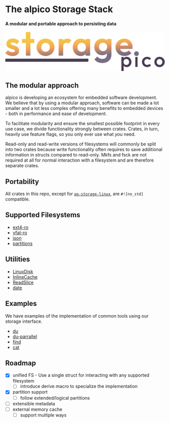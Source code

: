 # The alpico Storage Stack

#### A modular and portable approach to persisting data

[![storage.pico logo](.logo.png)](https://github.com/alpico/storage.pico)

## The modular approach

alpico is developing an ecosystem for embedded software development.
We believe that by using a modular approach, software can be made a lot smaller and a lot less complex
offering many benefits to embedded devices - both in performance and ease of development.

To facilitate modularity and ensure the smallest possible footprint in every use case, we divide functionality strongly between crates.
Crates, in turn, heavily use feature flags, so you only ever use what *you* need.

Read-only and read-write versions of filesystems will commonly be split into two crates because write functionality often requires to save additional information in structs compared to read-only.
Mkfs and fsck are not required at all for normal interaction with a filesystem and are therefore separate crates.

## Portability

All crates in this repo, except for [`ap-storage-linux`](./creates/ap-storage-linux), are `#![no_std]` compatible.

## Supported Filesystems

- [ext4-ro](./crates/ap-storage-ext4-ro/)
- [vfat-ro](./crates/ap-storage-vfat-ro/)
- [json](./crates/ap-storage-json/)
- [partitions](./crates/ap-storage-partition/)

## Utilities

- [LinuxDisk](./crates/ap-storage-linux/)
- [InlineCache](./crates/ap-storage-memory/)
- [ReadSlice](./crates/ap-storage-memory/)
- [date](./crates/ap-date/)

## Examples

We have examples of the implementation of common tools using our storage interface.

- [du](./crates/ap-storage-linux/examples/du.rs)
- [du-parrallel](./crates/ap-storage-linux/examples/du-parrallel.rs)
- [find](./crates/ap-storage-linux/examples/find.rs)
- [cat](./crates/ap-storage-linux/examples/cat.rs)

## Roadmap

- [x] unified FS - Use a single struct for interacting with any supported filesystem
  - [ ] introduce derive macro to specialize the implementation
- [x] partition support
  - [ ] follow extended/logical partitions
- [ ] extensible metadata
- [ ] external memory cache
  - [ ] support multiple ways
